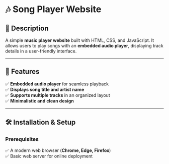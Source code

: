 # 🎶 Song Player Website  

## 📌 Description  
A simple **music player website** built with HTML, CSS, and JavaScript. It allows users to play songs with an **embedded audio player**, displaying track details in a user-friendly interface.

---

## 🚀 Features  
✅ **Embedded audio player** for seamless playback  
✅ **Displays song title and artist name**  
✅ **Supports multiple tracks** in an organized layout  
✅ **Minimalistic and clean design**  

---

## 🛠 Installation & Setup  
### **Prerequisites**  
✅ A modern web browser (**Chrome, Edge, Firefox**)  
✅ Basic web server for online deployment  

